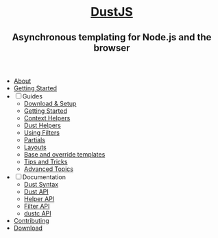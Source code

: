 <header>
  <h1><a href="/">DustJS</a></h1>
  <h2>Asynchronous templating for Node.js and the browser</h2>
</header>
<nav>
  <ul>
    <li><a href="/about">About</a></li>
    <li><a href="/guides/getting-started">Getting Started</a></li>
    <li class="sub">
      <input type="checkbox" name="nav-radio" id="guide-radio"><label for="guide-radio">Guides</label>
      <ul>
      <li><a href="/guides/setup">Download &amp; Setup</a></li>
      <li><a href="/guides/getting-started">Getting Started</a></li>
      <li><a href="/guides/context-helpers">Context Helpers</a></li>
      <li><a href="/guides/dust-helpers">Dust Helpers</a></li>
      <li><a href="/guides/using-filters">Using Filters</a></li>
      <li><a href="/guides/partials">Partials</a></li>
      <li><a href="/guides/layouts">Layouts</a></li>
      <li><a href="/guides/base-and-override-templates">Base and override templates</a></li>
      <li><a href="/guides/tips-and-tricks">Tips and Tricks</a></li>
      <li><a href="/guides/advanced-topics">Advanced Topics</a></li>
    </ul>
    </li>
    <li class="sub">
      <input type="checkbox" name="nav-radio" id="docs-radio"><label for="docs-radio">Documentation</label>
      <ul>
        <li><a href="/docs/syntax">Dust Syntax</a></li>
        <li><a href="/docs/api">Dust API</a></li>
        <li><a href="/docs/helper-api">Helper API</a></li>
        <li><a href="/docs/filter-api">Filter API</a></li>
        <li><a href="/docs/dustc-api">dustc API</a></li>
      </ul>
    </li>
    <li><a href="https://github.com/linkedin/dustjs">Contributing</a></li>
    <li><a class="nav-button" href="">Download</a></li>
  </ul>
</nav>
